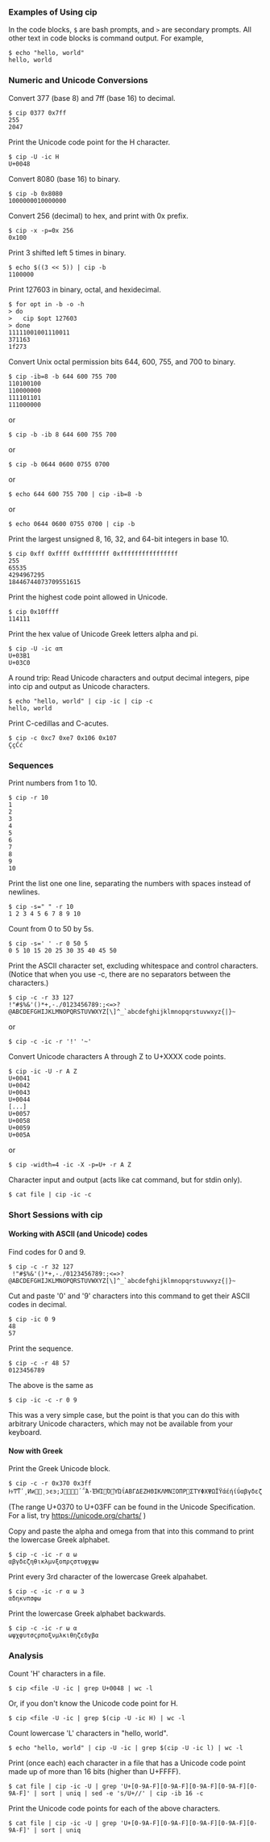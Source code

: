 ### Examples of Using cip

In the code blocks, `$` are bash prompts, and `>` are secondary prompts. All other text in code blocks is command output. For example,

```
$ echo "hello, world"
hello, world
```

### Numeric and Unicode Conversions

Convert 377 (base 8) and 7ff (base 16) to decimal.

```
$ cip 0377 0x7ff
255
2047
```

Print the Unicode code point for the H character.

```
$ cip -U -ic H
U+0048
```

Convert 8080 (base 16) to binary.

```
$ cip -b 0x8080
1000000010000000
```

Convert 256 (decimal) to hex, and print with 0x prefix.

```
$ cip -x -p=0x 256
0x100
```

Print 3 shifted left 5 times in binary.

```
$ echo $((3 << 5)) | cip -b
1100000
```

Print 127603 in binary, octal, and hexidecimal.

```
$ for opt in -b -o -h
> do
> 	cip $opt 127603
> done
11111001001110011
371163
1f273
```

Convert Unix octal permission bits 644, 600, 755, and 700 to binary.

```
$ cip -ib=8 -b 644 600 755 700
110100100
110000000
111101101
111000000
```

or

```
$ cip -b -ib 8 644 600 755 700
```

or

```
$ cip -b 0644 0600 0755 0700
```

or

```
$ echo 644 600 755 700 | cip -ib=8 -b
```

or

```
$ echo 0644 0600 0755 0700 | cip -b
```

Print the largest unsigned 8, 16, 32, and 64-bit integers in base 10.

```
$ cip 0xff 0xffff 0xffffffff 0xffffffffffffffff
255
65535
4294967295
18446744073709551615
```

Print the highest code point allowed in Unicode.

```
$ cip 0x10ffff
114111
```

Print the hex value of Unicode Greek letters alpha and pi.

```
$ cip -U -ic απ
U+03B1
U+03C0
```

A round trip: Read Unicode characters and output decimal integers, pipe into cip and output as Unicode characters.

```
$ echo "hello, world" | cip -ic | cip -c
hello, world
```

Print C-cedillas and C-acutes.

```
$ cip -c 0xc7 0xe7 0x106 0x107
ÇçĆć
```

### Sequences

Print numbers from 1 to 10.

```
$ cip -r 10
1
2
3
4
5
6
7
8
9
10
```

Print the list one one line, separating the numbers with spaces instead of newlines.

```
$ cip -s=" " -r 10
1 2 3 4 5 6 7 8 9 10
```

Count from 0 to 50 by 5s.

```
$ cip -s=' ' -r 0 50 5
0 5 10 15 20 25 30 35 40 45 50
```

Print the ASCII character set, excluding whitespace and control characters.
(Notice that when you use -c, there are no separators between the characters.)

```
$ cip -c -r 33 127
!"#$%&'()*+,-./0123456789:;<=>?@ABCDEFGHIJKLMNOPQRSTUVWXYZ[\]^_`abcdefghijklmnopqrstuvwxyz{|}~
```

or

```
$ cip -c -ic -r '!' '~'
```

Convert Unicode characters A through Z to U+XXXX code points.

```
$ cip -ic -U -r A Z
U+0041
U+0042
U+0043
U+0044
[...]
U+0057
U+0058
U+0059
U+005A
```

or

```
$ cip -width=4 -ic -X -p=U+ -r A Z
```

Character input and output (acts like cat command, but for stdin only).

```
$ cat file | cip -ic -c
```

### Short Sessions with cip

#### Working with ASCII (and Unicode) codes

Find codes for 0 and 9.

```
$ cip -c -r 32 127
 !"#$%&'()*+,-./0123456789:;<=>?@ABCDEFGHIJKLMNOPQRSTUVWXYZ[\]^_`abcdefghijklmnopqrstuvwxyz{|}~
```

Cut and paste '0' and '9' characters into this command to get their ASCII codes in decimal.

```
$ cip -ic 0 9
48
57
```

Print the sequence.

```
$ cip -c -r 48 57
0123456789
```

The above is the same as

```
$ cip -ic -c -r 0 9
```

This was a very simple case, but the point is that you can do this with arbitrary Unicode characters, which may not be available from your keyboard.

#### Now with Greek

Print the Greek Unicode block.

```
$ cip -c -r 0x370 0x3ff
ͰͱͲͳʹ͵Ͷͷ͸͹ͺͻͼͽ;Ϳ΀΁΂΃΄΅Ά·ΈΉΊ΋Ό΍ΎΏΐΑΒΓΔΕΖΗΘΙΚΛΜΝΞΟΠΡ΢ΣΤΥΦΧΨΩΪΫάέήίΰαβγδεζηθικλμνξοπρςστυφχψωϊϋόύώϏϐϑϒϓϔϕϖϗϘϙϚϛϜϝϞϟϠϡϢϣϤϥϦϧϨϩϪϫϬϭϮϯϰϱϲϳϴϵ϶ϷϸϹϺϻϼϽϾϿ
```

(The range U+0370 to U+03FF can be found in the Unicode Specification. For a list, try https://unicode.org/charts/ )

Copy and paste the alpha and omega from that into this command to print the lowercase Greek alphabet.

```
$ cip -c -ic -r α ω
αβγδεζηθικλμνξοπρςστυφχψω
```

Print every 3rd character of the lowercase Greek alpahabet.

```
$ cip -c -ic -r α ω 3
αδηκνπσφω
```

Print the lowercase Greek alphabet backwards.

```
$ cip -c -ic -r ω α
ωψχφυτσςρποξνμλκιθηζεδγβα
```

### Analysis

Count 'H' characters in a file.

```
$ cip <file -U -ic | grep U+0048 | wc -l
```

Or, if you don't know the Unicode code point for H.

```
$ cip <file -U -ic | grep $(cip -U -ic H) | wc -l
```

Count lowercase 'L' characters in "hello, world".

```
$ echo "hello, world" | cip -U -ic | grep $(cip -U -ic l) | wc -l
```

Print (once each) each character in a file that has a Unicode code point made up of more than 16 bits (higher than U+FFFF).

```
$ cat file | cip -ic -U | grep 'U+[0-9A-F][0-9A-F][0-9A-F][0-9A-F][0-9A-F]' | sort | uniq | sed -e 's/U+//' | cip -ib 16 -c
```

Print the Unicode code points for each of the above characters.

```
$ cat file | cip -ic -U | grep 'U+[0-9A-F][0-9A-F][0-9A-F][0-9A-F][0-9A-F]' | sort | uniq
```
